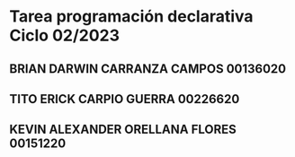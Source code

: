 # Tarea programación declarativa Ciclo 02/2023

## BRIAN DARWIN CARRANZA CAMPOS 00136020
## TITO ERICK CARPIO GUERRA 00226620
## KEVIN ALEXANDER ORELLANA FLORES 00151220
